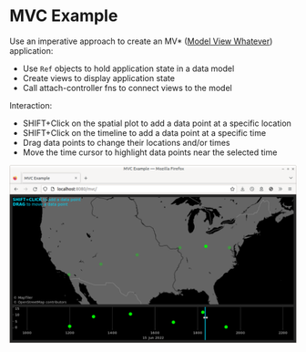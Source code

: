 # MVC Example

Use an imperative approach to create an MV* ([Model View Whatever](https://news.ycombinator.com/item?id=18518750)) application:
 - Use `Ref` objects to hold application state in a data model
 - Create views to display application state
 - Call attach-controller fns to connect views to the model

Interaction:
 - SHIFT+Click on the spatial plot to add a data point at a specific location
 - SHIFT+Click on the timeline to add a data point at a specific time
 - Drag data points to change their locations and/or times
 - Move the time cursor to highlight data points near the selected time

![Screenshot](./screenshot.png)
